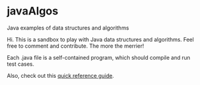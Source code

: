 # javaAlgos
Java examples of data structures and algorithms

Hi.  This is a sandbox to play with Java data structures and algorithms.
Feel free to comment and contribute.  The more the merrier!

Each .java file is a self-contained program, which should compile and run test cases.

Also, check out this <a href="https://docs.google.com/presentation/d/1JMCc8n6NSgXUEyzreEG_GcKNLDpWmfhWydTg9b8ihMk/edit#slide=id.p">quick reference guide</a>.
